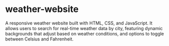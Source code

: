 # weather-website
A responsive weather website built with HTML, CSS, and JavaScript. It allows users to search for real-time weather data by city, featuring dynamic backgrounds that adjust based on weather conditions, and options to toggle between Celsius and Fahrenheit.
